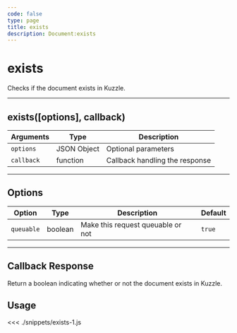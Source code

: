 ```yaml
---
code: false
type: page
title: exists
description: Document:exists
---
```


# exists

Checks if the document exists in Kuzzle.

---

## exists([options], callback)

| Arguments  | Type        | Description                    |
| ---------- | ----------- | ------------------------------ |
| `options`  | JSON Object | Optional parameters            |
| `callback` | function    | Callback handling the response |

---

## Options

| Option     | Type    | Description                       | Default |
| ---------- | ------- | --------------------------------- | ------- |
| `queuable` | boolean | Make this request queuable or not | `true`  |

---

## Callback Response

Return a boolean indicating whether or not the document exists in Kuzzle.

## Usage

<<< ./snippets/exists-1.js
